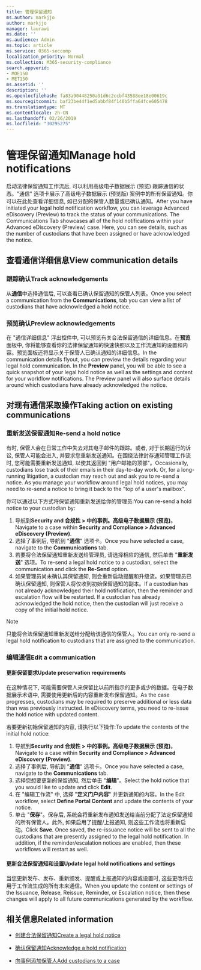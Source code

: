 ```yaml
---
title: 管理保留通知
ms.author: markjjo
author: markjjo
manager: laurawi
ms.date: ''
ms.audience: Admin
ms.topic: article
ms.service: O365-seccomp
localization_priority: Normal
ms.collection: M365-security-compliance
search.appverid:
- MOE150
- MET150
ms.assetid: ''
description: ''
ms.openlocfilehash: fa83a90448250a91d6c2ccbf43588ee18e00619c
ms.sourcegitcommit: baf23be44f1ed5abbf84f140b5ffa64fce605478
ms.translationtype: MT
ms.contentlocale: zh-CN
ms.lasthandoff: 02/26/2019
ms.locfileid: "30295275"
---
```

# <a name="manage-hold-notifications"></a><span data-ttu-id="4df85-102">管理保留通知</span><span class="sxs-lookup"><span data-stu-id="4df85-102">Manage hold notifications</span></span>

<span data-ttu-id="4df85-p101">启动法律保留通知工作流后, 可以利用高级电子数据展示 (预览) 跟踪通信的状态。"通信" 选项卡展示了高级电子数据展示 (预览版) 案例中的所有保留通知。你可以在此处查看详细信息, 如已分配的保管人数量或已确认通知。</span><span class="sxs-lookup"><span data-stu-id="4df85-p101">After you have initiated your legal hold notification workflow, you can leverage  Advanced eDiscovery (Preview) to track the status of your communications. The Communications Tab showcases all of the hold notifications within your Advanced eDiscovery (Preview) case. Here, you can see details, such as the number of custodians that have been assigned or have acknowledged the notice.</span></span>

## <a name="view-communication-details"></a><span data-ttu-id="4df85-106">查看通信详细信息</span><span class="sxs-lookup"><span data-stu-id="4df85-106">View communication details</span></span>

### <a name="track-acknowledgements"></a><span data-ttu-id="4df85-107">跟踪确认</span><span class="sxs-lookup"><span data-stu-id="4df85-107">Track acknowledgements</span></span>

<span data-ttu-id="4df85-108">从**通信**中选择通信后, 可以查看已确认保留通知的保管人列表。</span><span class="sxs-lookup"><span data-stu-id="4df85-108">Once you select a communication from the **Communications**, tab you can view a list of custodians that have acknowledged a hold notice.</span></span> 

### <a name="preview-acknowledgements"></a><span data-ttu-id="4df85-109">预览确认</span><span class="sxs-lookup"><span data-stu-id="4df85-109">Preview acknowledgements</span></span>

<span data-ttu-id="4df85-p102">在 "通信详细信息" 浮出控件中, 可以预览有关合法保留通信的详细信息。在**预览**面板中, 你将能够查看你的法律保留通知的快速快照以及工作流通知的设置和内容。预览面板还将显示关于保管人已确认通知的详细信息。</span><span class="sxs-lookup"><span data-stu-id="4df85-p102">In the communication details flyout, you can preview the details regarding your legal hold communication. In the **Preview** panel, you will be able to see a quick snapshot of your legal hold notice as well as the settings and content for your workflow notifications. The Preview panel will also surface details around which custodians have already acknowledged the notice.</span></span>

## <a name="taking-action-on-existing-communications"></a><span data-ttu-id="4df85-113">对现有通信采取操作</span><span class="sxs-lookup"><span data-stu-id="4df85-113">Taking action on existing communications</span></span>

### <a name="re-send-a-hold-notice"></a><span data-ttu-id="4df85-114">重新发送保留通知</span><span class="sxs-lookup"><span data-stu-id="4df85-114">Re-send a hold notice</span></span>

<span data-ttu-id="4df85-p103">有时, 保管人会在日常工作中失去对其电子邮件的跟踪。或者, 对于长期运行的诉讼, 保管人可能会进入, 并要求您重新发送通知。在围绕法律封存通知管理工作流时, 您可能需要重新发送通知, 以使其返回到 "用户邮箱的顶部"。</span><span class="sxs-lookup"><span data-stu-id="4df85-p103">Occasionally, custodians lose track of their emails in their day-to-day work. Or, for a long-running litigation, a custodian may reach out and ask you to re-send a notice. As you manage your workflow around legal hold notices, you may need to re-send a notice to bring it back to the "top of a user's mailbox".</span></span>

<span data-ttu-id="4df85-118">你可以通过以下方式将保留通知重新发送给你的管理员:</span><span class="sxs-lookup"><span data-stu-id="4df85-118">You can re-send a hold notice to your custodian by:</span></span>
1. <span data-ttu-id="4df85-119">导航到**Security and 合规性 > 中的事例。高级电子数据展示 (预览)**。</span><span class="sxs-lookup"><span data-stu-id="4df85-119">Navigate to a case within **Security and Compliance > Advanced eDiscovery (Preview)**.</span></span>
2. <span data-ttu-id="4df85-120">选择了事例后, 导航到 "**通信**" 选项卡。</span><span class="sxs-lookup"><span data-stu-id="4df85-120">Once you have selected a case, navigate to the **Communications** tab.</span></span>
3. <span data-ttu-id="4df85-121">若要将合法保留通知重新发送给管理员, 请选择相应的通信, 然后单击 "**重新发送**" 选项。</span><span class="sxs-lookup"><span data-stu-id="4df85-121">To re-send a legal hold notice to a custodian, select the communication and click the **Re-Send** option.</span></span>
4. <span data-ttu-id="4df85-p104">如果管理员尚未确认其保留通知, 则会重新启动提醒和升级流。如果管理员已确认保留通知, 则保管人将仅收到初始保留通知的副本。</span><span class="sxs-lookup"><span data-stu-id="4df85-p104">If a custodian has not already acknowledged their hold notification, then the reminder and escalation flow will be restarted. If a custodian has already acknowledged the hold notice, then the custodian will just receive a copy of the initial hold notice.</span></span>

> [!NOTE]
> <span data-ttu-id="4df85-124">只能将合法保留通知重新发送给分配给该通信的保管人。</span><span class="sxs-lookup"><span data-stu-id="4df85-124">You can only re-send a legal hold notification to custodians that are assigned to the communication.</span></span> 

### <a name="edit-a-communication"></a><span data-ttu-id="4df85-125">编辑通信</span><span class="sxs-lookup"><span data-stu-id="4df85-125">Edit a communication</span></span>

#### <a name="update-preservation-requirements"></a><span data-ttu-id="4df85-126">更新保留要求</span><span class="sxs-lookup"><span data-stu-id="4df85-126">Update preservation requirements</span></span>
  
<span data-ttu-id="4df85-p105">在这种情况下, 可能需要保管人来保留比以前所指示的更多或少的数据。在电子数据展示术语中, 需要使用更新后的内容重新发布保留通知。</span><span class="sxs-lookup"><span data-stu-id="4df85-p105">As the case progresses, custodians may be required to preserve additional or less data than was previously instructed. In eDiscovery terms, you need to re-issue the hold notice with updated content.</span></span>

<span data-ttu-id="4df85-129">若要更新初始保留通知的内容, 请执行以下操作:</span><span class="sxs-lookup"><span data-stu-id="4df85-129">To update the contents of the initial hold notice:</span></span>

1. <span data-ttu-id="4df85-130">导航到**Security and 合规性 > 中的事例。高级电子数据展示 (预览)**。</span><span class="sxs-lookup"><span data-stu-id="4df85-130">Navigate to a case within **Security and Compliance > Advanced eDiscovery (Preview)**.</span></span>
2. <span data-ttu-id="4df85-131">选择了事例后, 导航到 "**通信**" 选项卡。</span><span class="sxs-lookup"><span data-stu-id="4df85-131">Once you have selected a case, navigate to the **Communications** tab.</span></span>
3. <span data-ttu-id="4df85-132">选择您想要更新的保留通知, 然后单击 "**编辑**"。</span><span class="sxs-lookup"><span data-stu-id="4df85-132">Select the hold notice that you would like to update and click **Edit**.</span></span>
4. <span data-ttu-id="4df85-133">在 "编辑工作流" 中, 选择 "**定义门户内容**" 并更新通知的内容。</span><span class="sxs-lookup"><span data-stu-id="4df85-133">In the Edit workflow, select **Define Portal Content** and update the contents of your notice.</span></span> 
5. <span data-ttu-id="4df85-p106">单击 "**保存**"。保存后, 系统会将重新发布通知发送给当前分配了法定保留通知的所有保管人。此外, 如果启用了提醒/上报通知, 则这些工作流也将重新启动。</span><span class="sxs-lookup"><span data-stu-id="4df85-p106">Click **Save**. Once saved, the re-issuance notice will be sent to all the custodians that are presently assigned to the legal hold notification. In addition, if the reminder/escalation notices are enabled, then these workflows will restart as well.</span></span> 


#### <a name="update-legal-hold-notifications-and-settings"></a><span data-ttu-id="4df85-137">更新合法保留通知和设置</span><span class="sxs-lookup"><span data-stu-id="4df85-137">Update legal hold notifications and settings</span></span>

<span data-ttu-id="4df85-138">当您更新发布、发布、重新颁发、提醒或上报通知的内容或设置时, 这些更改将应用于工作流生成的所有未来通信。</span><span class="sxs-lookup"><span data-stu-id="4df85-138">When you update the content or settings of the Issuance, Release, Reissue, Reminder, or Escalation notice, then these changes will apply to all future communications generated by the workflow.</span></span>

## <a name="related-information"></a><span data-ttu-id="4df85-139">相关信息</span><span class="sxs-lookup"><span data-stu-id="4df85-139">Related information</span></span> 

- [<span data-ttu-id="4df85-140">创建合法保留通知</span><span class="sxs-lookup"><span data-stu-id="4df85-140">Create a legal hold notice</span></span>](create-hold-notification.md)
    
- [<span data-ttu-id="4df85-141">确认保留通知</span><span class="sxs-lookup"><span data-stu-id="4df85-141">Acknowledge a hold notification</span></span>](acknowledge-hold-notification.md)
    
- [<span data-ttu-id="4df85-142">向事例添加保管人</span><span class="sxs-lookup"><span data-stu-id="4df85-142">Add custodians to a case</span></span>](add-custodians-to-case.md)